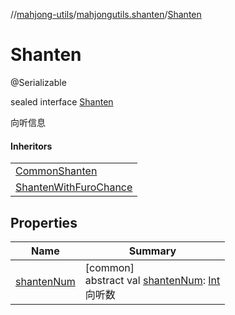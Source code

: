//[mahjong-utils](../../../index.md)/[mahjongutils.shanten](../index.md)/[Shanten](index.md)

# Shanten

@Serializable

sealed interface [Shanten](index.md)

向听信息

#### Inheritors

| |
|---|
| [CommonShanten](../-common-shanten/index.md) |
| [ShantenWithFuroChance](../-shanten-with-furo-chance/index.md) |

## Properties

| Name | Summary |
|---|---|
| [shantenNum](shanten-num.md) | [common]<br>abstract val [shantenNum](shanten-num.md): [Int](https://kotlinlang.org/api/latest/jvm/stdlib/kotlin-stdlib/kotlin/-int/index.html)<br>向听数 |
